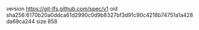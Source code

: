 version https://git-lfs.github.com/spec/v1
oid sha256:6170b20a0ddca61d2990c0d9b8327bf3d91c90c4218b74751a1a428da69ca244
size 858

